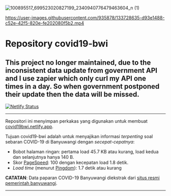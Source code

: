 ![100895517_699523020827199_2340940776479463604_n (1)](https://user-images.githubusercontent.com/935878/133728613-58b3f42c-6485-42d5-8f29-9e52eddf4598.jpg)



https://user-images.githubusercontent.com/935878/133728635-d93e1488-c52e-42f5-820e-fe202080f5b2.mp4

# Repository covid19-bwi

## This project no longer maintained, due to the inconsistent data update from government API and I use zapier which only curl my API one times in a day. So when government postponed their update then the data will be missed.    

[![Netlify Status](https://api.netlify.com/api/v1/badges/6c06b78c-7bf2-4d30-ad21-e73c53ee7d31/deploy-status)](https://app.netlify.com/sites/covid19bwi/deploys)

---

Repositori ini menyimpan perkakas yang digunakan untuk membuat [covid19bwi.netlify.app](https://covid19bwi.netlify.app/).

Tujuan covid19-bwi adalah untuk menyajikan informasi _terpenting_ soal sebaran COVID-19 di Banyuwangi dengan _secepat-cepatnya_:

* Bobot halaman ringan: pertama load 45.7 KB atau kurang, load kedua dan selanjutnya hanya 140 B.
* Skor [PageSpeed](https://developers.google.com/speed/pagespeed/insights): 100 dengan kecepatan load 1.8 detik.
* _Load time_ (menurut [Pingdom](https://tools.pingdom.com/)): 1.7 detik atau kurang


**CATATAN**: Data paparan COVID-19 Banyuwangi diekstrak dari [situs resmi pemerintah banyuwangi](https://corona.banyuwangikab.go.id/).

<hr>
